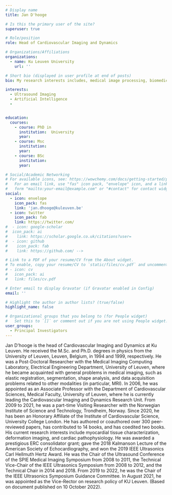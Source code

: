 ```yaml
---
# Display name
title: Jan D'hooge

# Is this the primary user of the site?
superuser: true

# Role/position
role: Head of Cardiovascular Imaging and Dynamics

# Organizations/Affiliations
organizations:
  - name: Ku Leuven University
    url: ''

# Short bio (displayed in user profile at end of posts)
bio: My research interests includes, medical image processing, biomedical ultrasonics, echocardiography, ultrasonic imaging,biomedical transducers, speckle, ultrasonic transducer arrays, blood flow measurement, diseases, Doppler measurement, blood vessels, image resolution, phantoms, biological tissues, cardiovascular system, deformation, image reconstruction, least squares approximations, micromachining, piezoelectric transducers, radiation therapy, ultrasonic absorption, antenna phased arrays, array signal processing, backscatter

interests:
  - Ultrasound Imaging
  - Artificial Intelligence
  -


education:
  courses:
    - course: PhD in
      institution:  University
      year:
    - course: Msc
      institution:
      year:
    - course: BSc
      institution:
      year:

# Social/Academic Networking
# For available icons, see: https://wowchemy.com/docs/getting-started/page-builder/#icons
#   For an email link, use "fas" icon pack, "envelope" icon, and a link in the
#   form "mailto:your-email@example.com" or "#contact" for contact widget.
social:
  - icon: envelope
    icon_pack: fas
    link: 'jan.dhooge@kuleuven.be'
  - icon: twitter
    icon_pack: fab
    link: https://twitter.com/
#  - icon: google-scholar
#  icon_pack: ai
#    link: https://scholar.google.co.uk/citations?user=
#  - icon: github
#    icon_pack: fab
#    link: https://github.com/ -->

# Link to a PDF of your resume/CV from the About widget.
# To enable, copy your resume/CV to `static/files/cv.pdf` and uncomment the lines below.
# - icon: cv
#   icon_pack: ai
#   link: files/cv.pdf

# Enter email to display Gravatar (if Gravatar enabled in Config)
email: ''

# Highlight the author in author lists? (true/false)
highlight_name: false

# Organizational groups that you belong to (for People widget)
#   Set this to `[]` or comment out if you are not using People widget.
user_groups:
  - Principal Investigators
---
```


Jan D'hooge is the head of Cardiovascular Imaging and Dynamics at Ku Leuven. He received the M.Sc. and Ph.D. degrees in physics from the University of Leuven, Leuven, Belgium, in 1994 and 1999, respectively. He was a Post-Doctoral Researcher with the Medical Imaging Computing Laboratory, Electrical Engineering Department, University of Leuven, where he became acquainted with general problems in medical imaging, such as elastic registration, segmentation, shape analysis, and data acquisition problems related to other modalities (in particular, MRI). In 2006, he was appointed as an Associate Professor with the Department of Cardiovascular Sciences, Medical Faculty, University of Leuven, where he is currently leading the Cardiovascular Imaging and Dynamics Research Unit. From 2009 to 2021, he was a part-time Visiting Researcher with the Norwegian Institute of Science and Technology, Trondheim, Norway. Since 2020, he has been an Honorary Affiliate of the Institute of Cardiovascular Science, University College London. He has authored or coauthored over 300 peer-reviewed papers, has contributed to 14 books, and has coedited two books. His current research interests include myocardial tissue characterization, deformation imaging, and cardiac pathophysiology. He was awarded a prestigious ERC consolidator grant; gave the 2018 Kalmanson Lecture of the American Society of Echocardiography, and won the 2019 IEEE Ultrasonics Carl Hellmuth Hertz Award. He was the Chair of the Ultrasound Conference of the SPIE Medical Imaging Symposium from 2008 to 2011, the Technical Vice-Chair of the IEEE Ultrasonics Symposium from 2008 to 2012, and the Technical Chair in 2014 and 2018. From 2019 to 2022, he was the Chair of the IEEE Ultrasonics Symposium Guidance Committee. In August 2021, he was appointed as the Vice-Rector on research policy of KU Leuven. (Based on document published on 10 October 2022).

